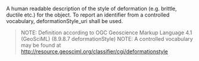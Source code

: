 A human readable description of the style of deformation (e.g. brittle, ductile etc.) for the object. To report an identifier from a controlled vocabulary, deformationStyle_uri shall be used.

> NOTE: Definition according to OGC Geoscience Markup Language 4.1 (GeoSciML) (8.9.8.7 deformationStyle) 
> NOTE: A controlled vocabulary may be found at  http://resource.geosciml.org/classifier/cgi/deformationstyle
